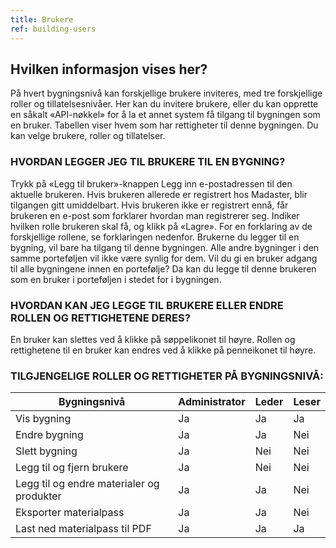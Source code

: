 ```yaml
---
title: Brukere
ref: building-users
---
```


## Hvilken informasjon vises her?
På hvert bygningsnivå kan forskjellige brukere inviteres, med tre forskjellige roller og tillatelsesnivåer. Her kan du invitere brukere, eller du kan opprette en såkalt «API-nøkkel» for å la et annet system få tilgang til bygningen som en bruker. Tabellen viser hvem som har rettigheter til denne bygningen. Du kan velge brukere, roller og tillatelser.


### HVORDAN LEGGER JEG TIL BRUKERE TIL EN BYGNING?
Trykk på «Legg til bruker»-knappen
Legg inn e-postadressen til den aktuelle brukeren. Hvis brukeren allerede er registrert hos Madaster, blir tilgangen gitt umiddelbart. Hvis brukeren ikke er registrert ennå, får brukeren en e-post som forklarer hvordan man registrerer seg.
Indiker hvilken rolle brukeren skal få, og klikk på «Lagre». For en forklaring av de forskjellige rollene, se forklaringen nedenfor.
Brukerne du legger til en bygning, vil bare ha tilgang til denne bygningen. Alle andre bygninger i den samme porteføljen vil ikke være synlig for dem. Vil du gi en bruker adgang til alle bygningene innen en portefølje? Da kan du legge til denne brukeren som en bruker i porteføljen i stedet for i bygningen.


### HVORDAN KAN JEG LEGGE TIL BRUKERE ELLER ENDRE ROLLEN OG RETTIGHETENE DERES?
En bruker kan slettes ved å klikke på søppelikonet til høyre. Rollen og rettighetene til en bruker kan endres ved å klikke på penneikonet til høyre.


### TILGJENGELIGE ROLLER OG RETTIGHETER PÅ BYGNINGSNIVÅ:

| Bygningsnivå                         | Administrator | Leder | Leser |
|-----------------------------------------|---------------|---------|--------|
| Vis bygning                           | Ja           | Ja     | Ja    |
| Endre bygning                         | Ja           | Ja     | Nei     |
| Slett bygning                         | Ja           | Nei      | Nei     |
| Legg til og fjern brukere                  | Ja           | Nei     | Nei     |
| Legg til og endre materialer og produkter   | Ja           | Ja     | Nei     |
| Eksporter materialpass                | Ja           | Ja     | Nei     |
| Last ned materialpass til PDF       | Ja           | Ja     | Ja    |
